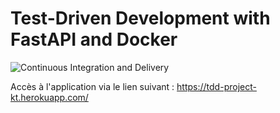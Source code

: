 # Test-Driven Development with FastAPI and Docker

![Continuous Integration and Delivery](https://github.com/kevintsi/tdd-tp/actions/workflows/main.yml/badge.svg)

Accès à l'application via le lien suivant : https://tdd-project-kt.herokuapp.com/
